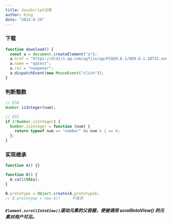 ```yaml
---
title: JavaScript记录
author: King
date: "2022-6-20"
---
```


### 下载

```js
function download() {
  const a = document.createElement("a");
  a.href = "https://dldir1.qq.com/qqfile/qq/PCQQ9.6.1/QQ9.6.1.28732.exe";
  a.name = "qqtest";
  a.rel = "noopener";
  a.dispatchEvent(new MouseEvent("click"));
}
```

### 判断整数

```js
// ES6
Number.isInteger(num);

// ES5
if (!Number.isInteger) {
  Number.isInteger = function (num) {
    return typeof num == "number" && num % 1 == 0;
  };
}
```

### 实现继承

```js
function A() {}

function B() {
  A.call(this);
}

B.prototype = Object.create(A.prototype);
// B.prototype = new A()     不推荐
```

##### `Element.scrollIntoView()`滚动元素的父容器，使被调用 scrollIntoView() 的元素对用户可见。
